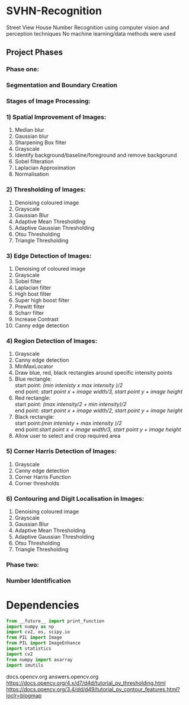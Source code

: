 # SVHN-Recognition
Street View House Number Recognition using computer vision and perception techniques
No machine learning/data methods were used

## Project Phases
### Phase one: 
   ### Segmentation and Boundary Creation
   ### Stages of Image Processing:
   ### 1) Spatial Improvement of Images:
   1) Median blur
   2) Gaussian blur
   3) Sharpening Box filter
   4) Grayscale
   5) Identify background/baseline/foreground and remove backgorund
   6) Sobel filteration
   7) Laplacian Approximation
   8) Normalisation
   
   ### 2) Thresholding of Images:
  1) Denoising coloured image
  2) Grayscale
  3) Gaussian Blur
  4) Adaptive Mean Thresholding
  5) Adaptive Gaussian Thresholding
  6) Otsu Thresholding
  7) Triangle Thresholding
  
   ### 3) Edge Detection of Images:
  1) Denoising of coloured image
  2) Grayscale
  3) Sobel filter
  4) Laplacian filter
  5) High bost filter
  6) Super high boost filter
  7) Prewitt filter
  8) Scharr filter
  9) Increase Contrast 
  10) Canny edge detection

   ### 4) Region Detection of Images:
  1) Grayscale
  2) Canny edge detection
  3) MinMaxLocator
  4) Draw blue, red, black rectangles around specific intensity points
  5) Blue rectangle:<br />start point: *(min intenisty x max intensity )/2*
                     <br />end point: *start point x + image width/3, start point y + image height*
  7) Red rectangle: <br />start point: *(max intensity/2 + min intensity)/2*
                    <br />end point: *start point x + image width/2, start point y + image height*
  8) Black rectangle: <br />start point:*(min intenisty + max intensity )/2*
                      <br />end point:*start point x + image width/3, start point y + image height*
  9) Allow user to select and crop required area
  
   ### 5) Corner Harris Detection of Images:
  1) Grayscale
  2) Canny edge detection
  3) Corner Harris Function
  4) Corner thresholds

   ### 6) Contouring and Digit Localisation in Images:
  1) Denoising coloured image
  2) Grayscale
  3) Gaussian Blur
  4) Adaptive Mean Thresholding
  5) Adaptive Gaussian Thresholding
  6) Otsu Thresholding
  7) Triangle Thresholding


### Phase two:
   ### Number Identification
   
   
# Dependencies
```python
from __future__ import print_function
import numpy as np
import cv2, os, scipy.io
from PIL import Image
from PIL import ImageEnhance
import statistics
import cv2
from numpy import asarray
import imutils
```

docs.opencv.org
answers.opencv.org
https://docs.opencv.org/4.x/d7/d4d/tutorial_py_thresholding.html
https://docs.opencv.org/3.4/dd/d49/tutorial_py_contour_features.html?loclr=blogmap

